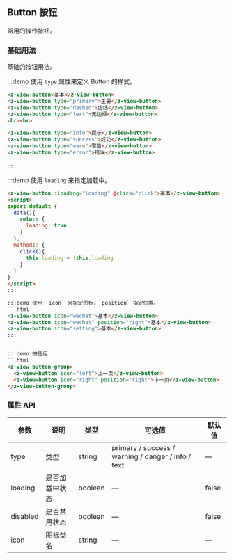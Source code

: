 ## Button 按钮

常用的操作按钮。

### 基础用法

基础的按钮用法。

:::demo 使用 `type` 属性来定义 Button 的样式。
```html
<z-view-button>基本</z-view-button>
<z-view-button type="primary">主要</z-view-button>
<z-view-button type="dashed">虚线</z-view-button>
<z-view-button type="text">无边框</z-view-button>
<br><br>

<z-view-button type="info">提示</z-view-button>
<z-view-button type="success">成功</z-view-button>
<z-view-button type="warn">警告</z-view-button>
<z-view-button type="error">错误</z-view-button>
```
:::


:::demo 使用 `loading` 来指定加载中。
```html
<z-view-button :loading="loading" @click="click">基本</z-view-button>
<script>
export default {
  data(){
    return {
      loading: true
    }
  },
  methods: {
    click(){
      this.loading = !this.loading
    }
  }
}
</script>
:::

:::demo 使用 `icon` 来指定图标，`position` 指定位置。
```html
<z-view-button icon="wechat">基本</z-view-button>
<z-view-button icon="wechat" position="right">基本</z-view-button>
<z-view-button icon="setting">基本</z-view-button>
:::


:::demo 按钮组
```html
<z-view-button-group>
  <z-view-button icon="left">上一页</z-view-button>
  <z-view-button icon="right" position="right">下一页</z-view-button>
</z-view-button-group>
```

### 属性 API
| 参数      | 说明    | 类型      | 可选值       | 默认值   |
|---------- |-------- |---------- |-------------  |-------- |
| type     | 类型   | string    |   primary / success / warning / danger / info / text |     —    |
| loading     | 是否加载中状态   | boolean    | — | false   |
| disabled  | 是否禁用状态    | boolean   | —   | false   |
| icon  | 图标类名 | string   |  —  |  —  |
